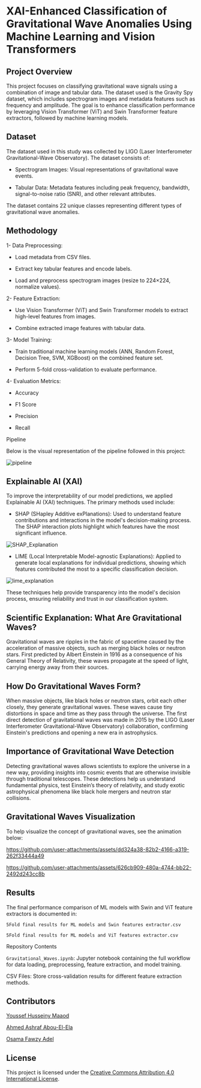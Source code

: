 # XAI-Enhanced Classification of Gravitational Wave Anomalies Using Machine Learning and Vision Transformers

## Project Overview

This project focuses on classifying gravitational wave signals using a combination of image and tabular data. The dataset used is the Gravity Spy dataset, which includes spectrogram images and metadata features such as frequency and amplitude. The goal is to enhance classification performance by leveraging Vision Transformer (ViT) and Swin Transformer feature extractors, followed by machine learning models.

## Dataset

The dataset used in this study was collected by LIGO (Laser Interferometer Gravitational-Wave Observatory).
The dataset consists of:

- Spectrogram Images: Visual representations of gravitational wave events.

- Tabular Data: Metadata features including peak frequency, bandwidth, signal-to-noise ratio (SNR), and other relevant attributes.

 The dataset contains 22 unique classes representing different types of gravitational wave anomalies.
## Methodology

1- Data Preprocessing:

- Load metadata from CSV files.

- Extract key tabular features and encode labels.

- Load and preprocess spectrogram images (resize to 224×224, normalize values).

2- Feature Extraction:

- Use Vision Transformer (ViT) and Swin Transformer models to extract high-level features from images.

- Combine extracted image features with tabular data.

3- Model Training:

- Train traditional machine learning models (ANN, Random Forest, Decision Tree, SVM, XGBoost) on the combined feature set.

- Perform 5-fold cross-validation to evaluate performance.

4- Evaluation Metrics:
- Accuracy

- F1 Score

- Precision

- Recall

Pipeline

Below is the visual representation of the pipeline followed in this project:

![pipeline](https://github.com/user-attachments/assets/1ba4bacf-36da-4182-af08-537370ebd661)


## Explainable AI (XAI)

To improve the interpretability of our model predictions, we applied Explainable AI (XAI) techniques. The primary methods used include:

- SHAP (SHapley Additive exPlanations): Used to understand feature contributions and interactions in the model's decision-making process. The SHAP interaction plots highlight which features have the most significant influence.

![SHAP_Explanation](https://github.com/user-attachments/assets/23f92a13-07e6-4870-8758-0e4aac8093c5)


- LIME (Local Interpretable Model-agnostic Explanations): Applied to generate local explanations for individual predictions, showing which features contributed the most to a specific classification decision.

![lime_explanation](https://github.com/user-attachments/assets/d5c77699-242c-413f-a4ad-b8445adba772)


These techniques help provide transparency into the model's decision process, ensuring reliability and trust in our classification system.

## Scientific Explanation: What Are Gravitational Waves?

Gravitational waves are ripples in the fabric of spacetime caused by the acceleration of massive objects, such as merging black holes or neutron stars. First predicted by Albert Einstein in 1916 as a consequence of his General Theory of Relativity, these waves propagate at the speed of light, carrying energy away from their sources.

## How Do Gravitational Waves Form?

When massive objects, like black holes or neutron stars, orbit each other closely, they generate gravitational waves. These waves cause tiny distortions in space and time as they pass through the universe. The first direct detection of gravitational waves was made in 2015 by the LIGO (Laser Interferometer Gravitational-Wave Observatory) collaboration, confirming Einstein's predictions and opening a new era in astrophysics.

## Importance of Gravitational Wave Detection

Detecting gravitational waves allows scientists to explore the universe in a new way, providing insights into cosmic events that are otherwise invisible through traditional telescopes. These detections help us understand fundamental physics, test Einstein’s theory of relativity, and study exotic astrophysical phenomena like black hole mergers and neutron star collisions.

## Gravitational Waves Visualization

To help visualize the concept of gravitational waves, see the animation below:

https://github.com/user-attachments/assets/dd324a38-82b2-4166-a319-262f33444a49


https://github.com/user-attachments/assets/626cb909-480a-4744-bb22-2492d243cc8b

## Results

The final performance comparison of ML models with Swin and ViT feature extractors is documented in:

`5Fold final results for ML models and Swin features extractor.csv`

`5Fold final results for ML models and ViT features extractor.csv`

Repository Contents

`Gravitational_Waves.ipynb`: Jupyter notebook containing the full workflow for data loading, preprocessing, feature extraction, and model training.

CSV Files: Store cross-validation results for different feature extraction methods.

## Contributors

[Youssef Husseiny Maaod](https://github.com/yuseiff)

[Ahmed Ashraf Abou-El-Ela](https://github.com/Ashraf1625)

[Osama Fawzy Adel](https://github.com/OsamaElswesy)

## License

This project is licensed under the [Creative Commons Attribution 4.0 International License](https://creativecommons.org/licenses/by/4.0/).

